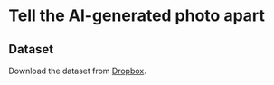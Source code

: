 # Tell the AI-generated photo apart

## Dataset

Download the dataset from [Dropbox](https://www.dropbox.com/sh/txmixer2zmax77p/AACurplZnH9QUU4Ucdd1FosOa?dl=0).
